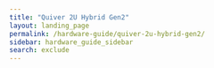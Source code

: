 ```yaml
---
title: "Quiver 2U Hybrid Gen2"
layout: landing_page
permalink: /hardware-guide/quiver-2u-hybrid-gen2/
sidebar: hardware_guide_sidebar
search: exclude
---
```

